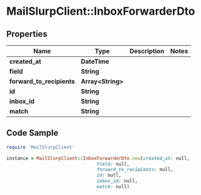 # MailSlurpClient::InboxForwarderDto

## Properties

Name | Type | Description | Notes
------------ | ------------- | ------------- | -------------
**created_at** | **DateTime** |  | 
**field** | **String** |  | 
**forward_to_recipients** | **Array&lt;String&gt;** |  | 
**id** | **String** |  | 
**inbox_id** | **String** |  | 
**match** | **String** |  | 

## Code Sample

```ruby
require 'MailSlurpClient'

instance = MailSlurpClient::InboxForwarderDto.new(created_at: null,
                                 field: null,
                                 forward_to_recipients: null,
                                 id: null,
                                 inbox_id: null,
                                 match: null)
```


